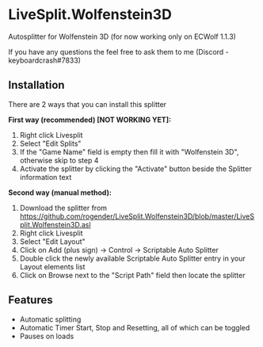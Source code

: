 # LiveSplit.Wolfenstein3D
Autosplitter for Wolfenstein 3D (for now working only on ECWolf 1.1.3)

If you have any questions the feel free to ask them to me (Discord - keyboardcrash#7833)

## Installation
There are 2 ways that you can install this splitter

**First way (recommended) [NOT WORKING YET]:**
 1. Right click Livesplit
 2. Select "Edit Splits"
 3. If the "Game Name" field is empty then fill it with "Wolfenstein 3D", otherwise skip to step 4
 4. Activate the splitter by clicking the "Activate" button beside the Splitter information text

**Second way (manual method):**
 1. Download the splitter from https://github.com/rogender/LiveSplit.Wolfenstein3D/blob/master/LiveSplit.Wolfenstein3D.asl
 2. Right click Livesplit
 3. Select "Edit Layout"
 4. Click on Add (plus sign) -> Control -> Scriptable Auto Splitter
 5. Double click the newly available Scriptable Auto Splitter entry in your Layout elements list
 6. Click on Browse next to the "Script Path" field then locate the splitter

## Features
 - Automatic splitting
 - Automatic Timer Start, Stop and Resetting, all of which can be toggled
 - Pauses on loads
